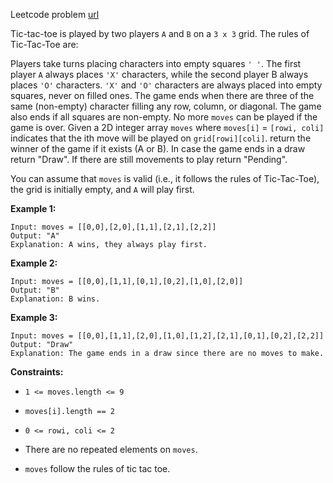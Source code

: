 Leetcode problem [url](https://leetcode.com/problems/find-winner-on-a-tic-tac-toe-game)

Tic-tac-toe is played by two players `A` and `B` on a `3 x 3` grid. The rules of Tic-Tac-Toe are:

Players take turns placing characters into empty squares `' '`.
The first player `A` always places `'X'` characters, while the second player B always places `'O'` characters.
`'X'` and `'O'` characters are always placed into empty squares, never on filled ones.
The game ends when there are three of the same (non-empty) character filling any row, column, or diagonal.
The game also ends if all squares are non-empty.
No more `moves` can be played if the game is over.
Given a 2D integer array `moves` where `moves[i]` = `[rowi, coli]` indicates that the ith move will be played on `grid[rowi][coli]`. return the winner of the game if it exists (A or B). In case the game ends in a draw return "Draw". If there are still movements to play return "Pending".

You can assume that `moves` is valid (i.e., it follows the rules of Tic-Tac-Toe), the grid is initially empty, and `A` will play first.


**Example 1:**
```
Input: moves = [[0,0],[2,0],[1,1],[2,1],[2,2]]
Output: "A"
Explanation: A wins, they always play first.
```

**Example 2:**
```
Input: moves = [[0,0],[1,1],[0,1],[0,2],[1,0],[2,0]]
Output: "B"
Explanation: B wins.
```

**Example 3:**
```
Input: moves = [[0,0],[1,1],[2,0],[1,0],[1,2],[2,1],[0,1],[0,2],[2,2]]
Output: "Draw"
Explanation: The game ends in a draw since there are no moves to make.
```

**Constraints:**

- `1 <= moves.length <= 9`

- `moves[i].length == 2`

- `0 <= rowi, coli <= 2`

- There are no repeated elements on `moves`.

- `moves` follow the rules of tic tac toe.